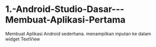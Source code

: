 # 1.-Android-Studio-Dasar---Membuat-Aplikasi-Pertama
Membuat Aplikasi Android sederhana. menampilkan inputan ke dalam widget TextView

